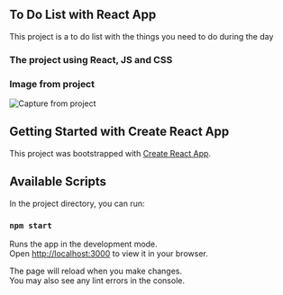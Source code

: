 ## To Do List with React App

 This project is a to do list with the things you need to do during the day

### The project using React, JS and CSS

### Image from project

<img src="https://github.com/gpessoni/Todo-List-React-App/blob/main/src/imagem1.PNG" alt="Capture from project">


## Getting Started with Create React App

This project was bootstrapped with [Create React App](https://github.com/facebook/create-react-app).

## Available Scripts

In the project directory, you can run:

### `npm start`

Runs the app in the development mode.\
Open [http://localhost:3000](http://localhost:3000) to view it in your browser.

The page will reload when you make changes.\
You may also see any lint errors in the console.

